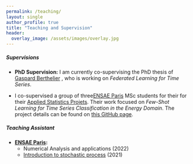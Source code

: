 ```yaml
---
permalink: /teaching/
layout: single
author_profile: true
title: "Teaching and Supervision"
header:
  overlay_image: /assets/images/overlay.jpg
---
```


##### Supervisions 

- **PhD Supervision:** 
    I am currently co-supervising the PhD thesis of [Gaspard Berthelier](https://3gaspo.github.io) , who is working on *Federated Learning for Time Series*.

- I co-supervised a group of three[ENSAE Paris](https://www.ensae.fr) MSc students for their for their [Applied Statistics Projets](https://www.ensae.fr/courses/1408-groupe-de-statistique-appliquee). Their work focused on *Few-Shot Learning for Time Series Classification in the Energy Domain*. The project details can be found on [this GitHub page](https://github.com/EtienneLnr/StatApp_ENSAE).


##### Teaching Assistant 
  - **[ENSAE Paris](https://www.ensae.fr):** 
    - Numerical Analysis and applications (2022)
    - [Introduction to stochastic process](https://www.ensae.fr/courses/4432-introduction-aux-processus) (2021)